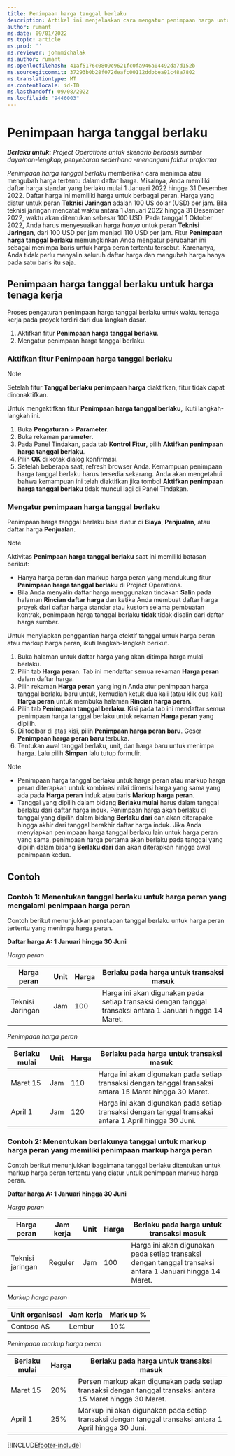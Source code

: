 ```yaml
---
title: Penimpaan harga tanggal berlaku
description: Artikel ini menjelaskan cara mengatur penimpaan harga untuk harga tertentu dalam daftar harga.
author: rumant
ms.date: 09/01/2022
ms.topic: article
ms.prod: ''
ms.reviewer: johnmichalak
ms.author: rumant
ms.openlocfilehash: 41af5176c0809c9621fc0fa946a04492da7d152b
ms.sourcegitcommit: 37293b0b28f072deafc00112ddbbea91c48a7802
ms.translationtype: MT
ms.contentlocale: id-ID
ms.lasthandoff: 09/08/2022
ms.locfileid: "9446003"
---
```

# <a name="date-effective-price-overrides"></a>Penimpaan harga tanggal berlaku 

_**Berlaku untuk:** Project Operations untuk skenario berbasis sumber daya/non-lengkap, penyebaran sederhana -menangani faktur proforma_

*Penimpaan harga tanggal berlaku* memberikan cara menimpa atau mengubah harga tertentu dalam daftar harga. Misalnya, Anda memiliki daftar harga standar yang berlaku mulai 1 Januari 2022 hingga 31 Desember 2022. Daftar harga ini memiliki harga untuk berbagai peran. Harga yang diatur untuk peran **Teknisi Jaringan** adalah 100 US dolar (USD) per jam. Bila teknisi jaringan mencatat waktu antara 1 Januari 2022 hingga 31 Desember 2022, waktu akan ditentukan sebesar 100 USD. Pada tanggal 1 Oktober 2022, Anda harus menyesuaikan harga *hanya* untuk peran **Teknisi Jaringan**, dari 100 USD per jam menjadi 110 USD per jam. Fitur **Penimpaan harga tanggal berlaku** memungkinkan Anda mengatur perubahan ini sebagai menimpa baris untuk harga peran tertentu tersebut. Karenanya, Anda tidak perlu menyalin seluruh daftar harga dan mengubah harga hanya pada satu baris itu saja.

## <a name="date-effective-price-overrides-for-labor-pricing"></a>Penimpaan harga tanggal berlaku untuk harga tenaga kerja

Proses pengaturan penimpaan harga tanggal berlaku untuk waktu tenaga kerja pada proyek terdiri dari dua langkah dasar.

1. Aktifkan fitur **Penimpaan harga tanggal berlaku**.
1. Mengatur penimpaan harga tanggal berlaku.

### <a name="enable-the-date-effective-price-overrides-feature"></a>Aktifkan fitur Penimpaan harga tanggal berlaku

> [!NOTE]
> Setelah fitur **Tanggal berlaku penimpaan harga** diaktifkan, fitur tidak dapat dinonaktifkan.

Untuk mengaktifkan fitur **Penimpaan harga tanggal berlaku,** ikuti langkah-langkah ini.

1. Buka **Pengaturan** \> **Parameter**.
1. Buka rekaman **parameter**.
1. Pada Panel Tindakan, pada tab **Kontrol Fitur**, pilih **Aktifkan penimpaan harga tanggal berlaku**.
1. Pilih **OK** di kotak dialog konfirmasi.
1. Setelah beberapa saat, refresh browser Anda. Kemampuan penimpaan harga tanggal berlaku harus tersedia sekarang. Anda akan mengetahui bahwa kemampuan ini telah diaktifkan jika tombol **Aktifkan penimpaan harga tanggal berlaku** tidak muncul lagi di Panel Tindakan.

### <a name="set-up-a-date-effective-price-override"></a>Mengatur penimpaan harga tanggal berlaku

Penimpaan harga tanggal berlaku bisa diatur di **Biaya**, **Penjualan**, atau daftar harga **Penjualan**.

> [!NOTE]
>Aktivitas **Penimpaan harga tanggal berlaku** saat ini memiliki batasan berikut:
>
> - Hanya harga peran dan markup harga peran yang mendukung fitur **Penimpaan harga tanggal berlaku** di Project Operations.
> - Bila Anda menyalin daftar harga menggunakan tindakan **Salin** pada halaman **Rincian daftar harga** dan ketika Anda membuat daftar harga proyek dari daftar harga standar atau kustom selama pembuatan kontrak, penimpaan harga tanggal berlaku **tidak** tidak disalin dari daftar harga sumber.

Untuk menyiapkan penggantian harga efektif tanggal untuk harga peran atau markup harga peran, ikuti langkah-langkah berikut.

1. Buka halaman untuk daftar harga yang akan ditimpa harga mulai berlaku.
1. Pilih tab **Harga peran**. Tab ini mendaftar semua rekaman **Harga peran** dalam daftar harga.
1. Pilih rekaman **Harga peran** yang ingin Anda atur penimpaan harga tanggal berlaku baru untuk, kemudian ketuk dua kali (atau klik dua kali) **Harga peran** untuk membuka halaman **Rincian harga peran**.
1. Pilih tab **Penimpaan tanggal berlaku**. Kisi pada tab ini mendaftar semua penimpaan harga tanggal berlaku untuk rekaman **Harga peran** yang dipilih.
1. Di toolbar di atas kisi, pilih **Penimpaan harga peran baru**. Geser **Penimpaan harga peran baru** terbuka.
1. Tentukan awal tanggal berlaku, unit, dan harga baru untuk menimpa harga. Lalu pilih **Simpan** lalu tutup formulir.

> [!NOTE]
> - Penimpaan harga tanggal berlaku untuk harga peran atau markup harga peran diterapkan untuk kombinasi nilai dimensi harga yang sama yang ada pada **Harga peran** induk atau baris **Markup harga peran**.
> - Tanggal yang dipilih dalam bidang **Berlaku mulai** harus dalam tanggal berlaku dari daftar harga induk. Penimpaan harga akan berlaku di tanggal yang dipilih dalam bidang **Berlaku dari** dan akan diterapake hingga akhir dari tanggal berakhir daftar harga induk. Jika Anda menyiapkan penimpaan harga tanggal berlaku lain untuk harga peran yang sama, penimpaan harga pertama akan berlaku pada tanggal yang dipilih dalam bidang **Berlaku dari** dan akan diterapkan hingga awal penimpaan kedua.

## <a name="examples"></a>Contoh

### <a name="example-1-determining-date-effectivity-for-a-role-price-that-has-role-price-overrides"></a>Contoh 1: Menentukan tanggal berlaku untuk harga peran yang mengalami penimpaan harga peran

Contoh berikut menunjukkan penetapan tanggal berlaku untuk harga peran tertentu yang menimpa harga peran.

**Daftar harga A: 1 Januari hingga 30 Juni**

*Harga peran*

| Harga peran | Unit | Harga | Berlaku pada harga untuk transaksi masuk |
|---|---|---|---|
| Teknisi Jaringan | Jam | 100 | Harga ini akan digunakan pada setiap transaksi dengan tanggal transaksi antara 1 Januari hingga 14 Maret. |

*Penimpaan harga peran*

| Berlaku mulai | Unit | Harga | Berlaku pada harga untuk transaksi masuk |
|---|---|---|---|
| Maret 15 | Jam | 110 | Harga ini akan digunakan pada setiap transaksi dengan tanggal transaksi antara 15 Maret hingga 30 Maret. |
| April 1 | Jam | 120 | Harga ini akan digunakan pada setiap transaksi dengan tanggal transaksi antara 1 April hingga 30 Juni. |

### <a name="example-2-determining-date-effectivity-for-a-role-price-markup-that-has-role-price-markup-overrides"></a>Contoh 2: Menentukan berlakunya tanggal untuk markup harga peran yang memiliki penimpaan markup harga peran

Contoh berikut menunjukkan bagaimana tanggal berlaku ditentukan untuk markup harga peran tertentu yang diatur untuk penimpaan markup harga peran.

**Daftar harga A: 1 Januari hingga 30 Juni**

*Harga peran*

| Harga peran | Jam kerja | Unit | Harga | Berlaku pada harga untuk transaksi masuk |
|---|---|---|---|---|
| Teknisi jaringan | Reguler | Jam | 100 | Harga ini akan digunakan pada setiap transaksi dengan tanggal transaksi antara 1 Januari hingga 14 Maret. |

*Markup harga peran*

| Unit organisasi | Jam kerja | Mark up % |
|---|---|---|
| Contoso AS | Lembur | 10% |

*Penimpaan markup harga peran*

| Berlaku mulai | Harga | Berlaku pada harga untuk transaksi masuk |
|---|---|---|
| Maret 15 | 20% | Persen markup akan digunakan pada setiap transaksi dengan tanggal transaksi antara 15 Maret hingga 30 Maret. |
| April 1 | 25% | Markup ini akan digunakan pada setiap transaksi dengan tanggal transaksi antara 1 April hingga 30 Juni. |

[!INCLUDE[footer-include](../includes/footer-banner.md)]
